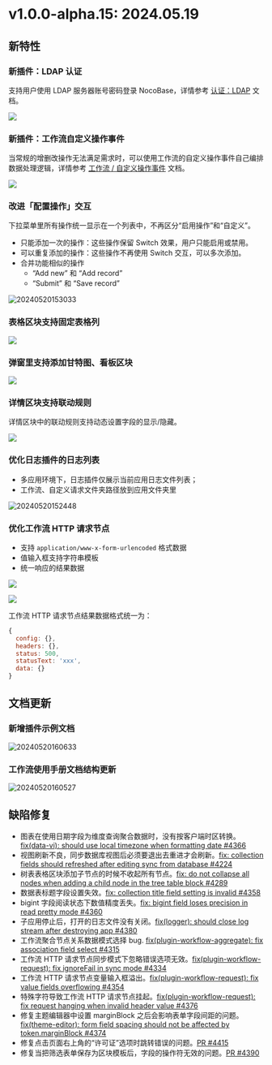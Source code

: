 # v1.0.0-alpha.15: 2024.05.19

## 新特性

### 新插件：LDAP 认证

支持用户使用 LDAP 服务器账号密码登录 NocoBase，详情参考 [认证：LDAP](/handbook/auth-ldap) 文档。

![](https://static-docs.nocobase.com/202405191513995.png)

### 新插件：工作流自定义操作事件

当常规的增删改操作无法满足需求时，可以使用工作流的自定义操作事件自己编排数据处理逻辑，详情参考 [工作流 / 自定义操作事件](/handbook/workflow-custom-action-trigger) 文档。

![](https://static-docs.nocobase.com/202405191515770.png)

### 改进「配置操作」交互

下拉菜单里所有操作统一显示在一个列表中，不再区分“启用操作”和“自定义”。

- 只能添加一次的操作：这些操作保留 Switch 效果，用户只能启用或禁用。
- 可以重复添加的操作：这些操作不再使用 Switch 交互，可以多次添加。
- 合并功能相似的操作
  - “Add new” 和 “Add record”
  - “Submit” 和 “Save record”

![20240520153033](https://static-docs.nocobase.com/20240520153033.png)

### 表格区块支持固定表格列

![](https://static-docs.nocobase.com/202405191512587.png)

### 弹窗里支持添加甘特图、看板区块

![](https://static-docs.nocobase.com/202405191512280.png)

### 详情区块支持联动规则

详情区块中的联动规则支持动态设置字段的显示/隐藏。

![](https://static-docs.nocobase.com/202405191513781.png)

### 优化日志插件的日志列表

- 多应用环境下，日志插件仅展示当前应用日志文件列表；
- 工作流、自定义请求文件夹路径放到应用文件夹里

![20240520152448](https://static-docs.nocobase.com/20240520152448.png)

### 优化工作流 HTTP 请求节点

- 支持 `application/www-x-form-urlencoded` 格式数据
- 值输入框支持字符串模板
- 统一响应的结果数据

![](https://static-docs.nocobase.com/202405191514472.png)

![](https://static-docs.nocobase.com/202405191514748.png)

工作流 HTTP 请求节点结果数据格式统一为：

```js
{
  config: {},
  headers: {},
  status: 500,
  statusText: 'xxx',
  data: {}
}
```

## 文档更新

### 新增插件示例文档

![20240520160633](https://static-docs.nocobase.com/20240520160633.png)

### 工作流使用手册文档结构更新

![20240520160527](https://static-docs.nocobase.com/20240520160527.png)

## 缺陷修复

- 图表在使用日期字段为维度查询聚合数据时，没有按客户端时区转换。<a href="https://github.com/nocobase/nocobase/pull/4366" target="_blank">fix(data-vi): should use local timezone when formatting date #4366</a>
- 视图刷新不良，同步数据库视图后必须要退出去重进才会刷新。<a href="https://github.com/nocobase/nocobase/pull/4224" target="_blank">fix: collection fields should refreshed after editing sync from database #4224</a>
- 树表表格区块添加子节点的时候不收起所有节点。<a href="https://github.com/nocobase/nocobase/pull/4289" target="_blank">fix: do not collapse all nodes when adding a child node in the tree table block #4289</a>
- 数据表标题字段设置失效。<a href="https://github.com/nocobase/nocobase/pull/4358" target="_blank">fix: collection title field setting is invalid #4358</a>
- bigint 字段阅读状态下数值精度丢失。<a href="https://github.com/nocobase/nocobase/pull/4360" target="_blank">fix: bigint field loses precision in read pretty mode #4360</a>
- 子应用停止后，打开的日志文件没有关闭。<a href="https://github.com/nocobase/nocobase/pull/4380" target="_blank">fix(logger): should close log stream after destroying app #4380</a>
- 工作流聚合节点关系数据模式选择 bug. <a href="https://github.com/nocobase/nocobase/pull/4315" target="_blank">fix(plugin-workflow-aggregate): fix association field select #4315</a>
- 工作流 HTTP 请求节点同步模式下忽略错误选项无效。<a href="https://github.com/nocobase/nocobase/pull/4334" target="_blank">fix(plugin-workflow-request): fix ignoreFail in sync mode #4334</a>
- 工作流 HTTP 请求节点变量输入框溢出。<a href="https://github.com/nocobase/nocobase/pull/4353" target="_blank">fix(plugin-workflow-request): fix value fields overflowing #4354</a>
- 特殊字符导致工作流 HTTP 请求节点挂起。<a href="https://github.com/nocobase/nocobase/pull/4376" target="_blank">fix(plugin-workflow-request): fix request hanging when invalid header value #4376</a>
- 修复主题编辑器中设置 marginBlock 之后会影响表单字段间距的问题。<a href="https://github.com/nocobase/nocobase/pull/4374" target="_blank">fix(theme-editor): form field spacing should not be affected by token.marginBlock #4374</a>
- 修复点击页面右上角的“许可证”选项时跳转错误的问题。[PR #4415](https://github.com/nocobase/nocobase/pull/4415)
- 修复当把筛选表单保存为区块模板后，字段的操作符无效的问题。[PR #4390](https://github.com/nocobase/nocobase/pull/4390)
